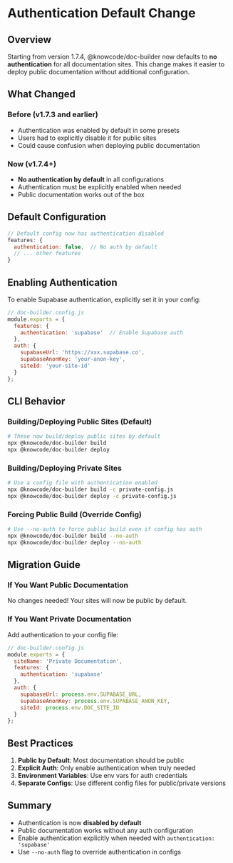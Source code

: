 # Authentication Default Change

## Overview

Starting from version 1.7.4, @knowcode/doc-builder now defaults to **no authentication** for all documentation sites. This change makes it easier to deploy public documentation without additional configuration.

## What Changed

### Before (v1.7.3 and earlier)
- Authentication was enabled by default in some presets
- Users had to explicitly disable it for public sites
- Could cause confusion when deploying public documentation

### Now (v1.7.4+)
- **No authentication by default** in all configurations
- Authentication must be explicitly enabled when needed
- Public documentation works out of the box

## Default Configuration

```javascript
// Default config now has authentication disabled
features: {
  authentication: false,  // No auth by default
  // ... other features
}
```

## Enabling Authentication

To enable Supabase authentication, explicitly set it in your config:

```javascript
// doc-builder.config.js
module.exports = {
  features: {
    authentication: 'supabase'  // Enable Supabase auth
  },
  auth: {
    supabaseUrl: 'https://xxx.supabase.co',
    supabaseAnonKey: 'your-anon-key',
    siteId: 'your-site-id'
  }
};
```

## CLI Behavior

### Building/Deploying Public Sites (Default)
```bash
# These now build/deploy public sites by default
npx @knowcode/doc-builder build
npx @knowcode/doc-builder deploy
```

### Building/Deploying Private Sites
```bash
# Use a config file with authentication enabled
npx @knowcode/doc-builder build -c private-config.js
npx @knowcode/doc-builder deploy -c private-config.js
```

### Forcing Public Build (Override Config)
```bash
# Use --no-auth to force public build even if config has auth
npx @knowcode/doc-builder build --no-auth
npx @knowcode/doc-builder deploy --no-auth
```

## Migration Guide

### If You Want Public Documentation
No changes needed! Your sites will now be public by default.

### If You Want Private Documentation
Add authentication to your config file:

```javascript
// doc-builder.config.js
module.exports = {
  siteName: 'Private Documentation',
  features: {
    authentication: 'supabase'
  },
  auth: {
    supabaseUrl: process.env.SUPABASE_URL,
    supabaseAnonKey: process.env.SUPABASE_ANON_KEY,
    siteId: process.env.DOC_SITE_ID
  }
};
```

## Best Practices

1. **Public by Default**: Most documentation should be public
2. **Explicit Auth**: Only enable authentication when truly needed
3. **Environment Variables**: Use env vars for auth credentials
4. **Separate Configs**: Use different config files for public/private versions

## Summary

- Authentication is now **disabled by default**
- Public documentation works without any auth configuration
- Enable authentication explicitly when needed with `authentication: 'supabase'`
- Use `--no-auth` flag to override authentication in configs